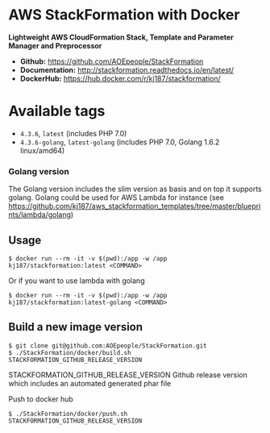 
# AWS StackFormation with Docker
**Lightweight AWS CloudFormation Stack, Template and Parameter Manager and Preprocessor**
- **Github:** https://github.com/AOEpeople/StackFormation
- **Documentation:** http://stackformation.readthedocs.io/en/latest/
- **DockerHub:** https://hub.docker.com/r/kj187/stackformation/


# Available tags

- `4.3.6`, `latest` (includes PHP 7.0)
- `4.3.6-golang`, `latest-golang` (includes PHP 7.0, Golang 1.6.2 linux/amd64)

### Golang version
The Golang version includes the slim version as basis and on top it supports golang. 
Golang could be used for AWS Lambda for instance 
(see https://github.com/kj187/aws_stackformation_templates/tree/master/blueprints/lambda/golang)

## Usage

```
$ docker run --rm -it -v $(pwd):/app -w /app kj187/stackformation:latest <COMMAND>
```

Or if you want to use lambda with golang
```
$ docker run --rm -it -v $(pwd):/app -w /app kj187/stackformation:latest-golang <COMMAND>
```

## Build a new image version

```
$ git clone git@github.com:AOEpeople/StackFormation.git
$ ./StackFormation/docker/build.sh STACKFORMATION_GITHUB_RELEASE_VERSION
```

STACKFORMATION_GITHUB_RELEASE_VERSION
Github release version which includes an automated generated phar file

Push to docker hub

```
$ ./StackFormation/docker/push.sh STACKFORMATION_GITHUB_RELEASE_VERSION
```
